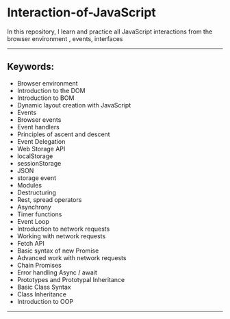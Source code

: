 # Interaction-of-JavaScript
In this repository, I learn and practice all JavaScript interactions from the browser environment , events, interfaces


___


## Keywords:
<ul>
<li>Browser environment</li>
<li>Introduction to the DOM</li>
<li>Introduction to BOM</li>
<li>Dynamic layout creation with JavaScript</li>
<li>Events</li>
<li>Browser events</li>
<li>Event handlers</li>
<li>Principles of ascent and descent</li>
<li>Event Delegation</li>
<li>Web Storage API</li>
<li>localStorage</li>
<li>sessionStorage</li>
<li>JSON</li>
<li>storage event</li>
<li>Modules</li>
<li>Destructuring</li>
<li>Rest, spread operators</li>
<li>Asynchrony</li>
<li>Timer functions</li>
<li>Event Loop</li>
<li>Introduction to network requests</li>
<li>Working with network requests</li>
<li>Fetch API</li>
<li>Basic syntax of new Promise</li>
<li>Advanced work with network requests</li>
<li>Chain Promises</li>
<li>Error handling Async / await</li>
<li>Prototypes and Prototypal Inheritance</li>
<li>Basic Class Syntax</li>
<li>Class Inheritance</li>
<li>Introduction to OOP</li>
</ul>


___